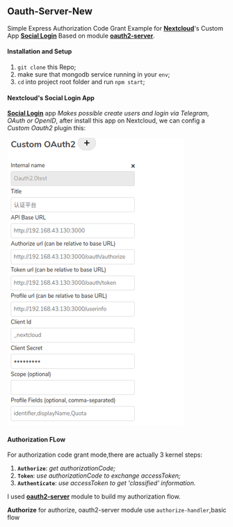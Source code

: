 ## Oauth-Server-New
Simple Express Authorization Code Grant Example for **[Nextcloud](https://nextcloud.com/)**'s Custom App **[Social Login](https://github.com/zorn-v/nextcloud-social-login)** Based on module **[oauth2-server](https://npmjs.org/package/oauth2-server
)**.
#### Installation and Setup
1. `git clone` this Repo;
2. make sure that mongodb service running in your `env`;
3. `cd` into project root folder and run `npm start`;

#### Nextcloud's Social Login App
**[Social Login](https://github.com/zorn-v/nextcloud-social-login)** app *Makes possible create users and login via Telegram, OAuth or OpenID*, after install this app on Nextcloud, we can config a *Custom Oauth2* plugin this:

![Image text](https://github.com/chendamon/oauth-server-new/blob/master/md-img/custom_oauth2_plugin.png)

#### Authorization FLow
For authorization code grant mode,there are actually 3 kernel steps:
1. **`Authorize`**: *get authorizationCode;*
2. **`Token`**: *use authorizationCode to exchange accessToken;*
3. **`Authenticate`**: *use accessToken to get 'classified' information.*

I used **[oauth2-server](https://npmjs.org/package/oauth2-server
)** module to build my authorization flow.

**Authorize**
for authorize, oauth2-server module use `authorize-handler`,basic flow 
